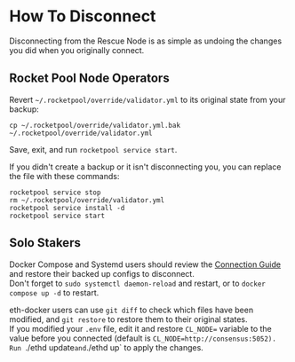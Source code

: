 # How To Disconnect

Disconnecting from the Rescue Node is as simple as undoing the changes you did when you originally connect.

## Rocket Pool Node Operators

Revert `~/.rocketpool/override/validator.yml` to its original state from your backup:
```
cp ~/.rocketpool/override/validator.yml.bak ~/.rocketpool/override/validator.yml
```

Save, exit, and run `rocketpool service start`.

<div class="warning">

If you didn't create a backup or it isn't disconnecting you, you can replace the file with these commands:
```
rocketpool service stop
rm ~/.rocketpool/override/validator.yml
rocketpool service install -d
rocketpool service start
```

</div>

## Solo Stakers

Docker Compose and Systemd users should review the [Connection Guide](solo.md) and restore their backed up configs to disconnect.  
Don't forget to `sudo systemctl daemon-reload` and restart, or to `docker compose up -d` to restart.

eth-docker users can use `git diff` to check which files have been modified, and `git restore` to restore them to their original states.  
If you modified your `.env` file, edit it and restore `CL_NODE=` variable to the value before you connected (default is `CL_NODE=http://consensus:5052).  
Run `./ethd update` and `./ethd up` to apply the changes.
